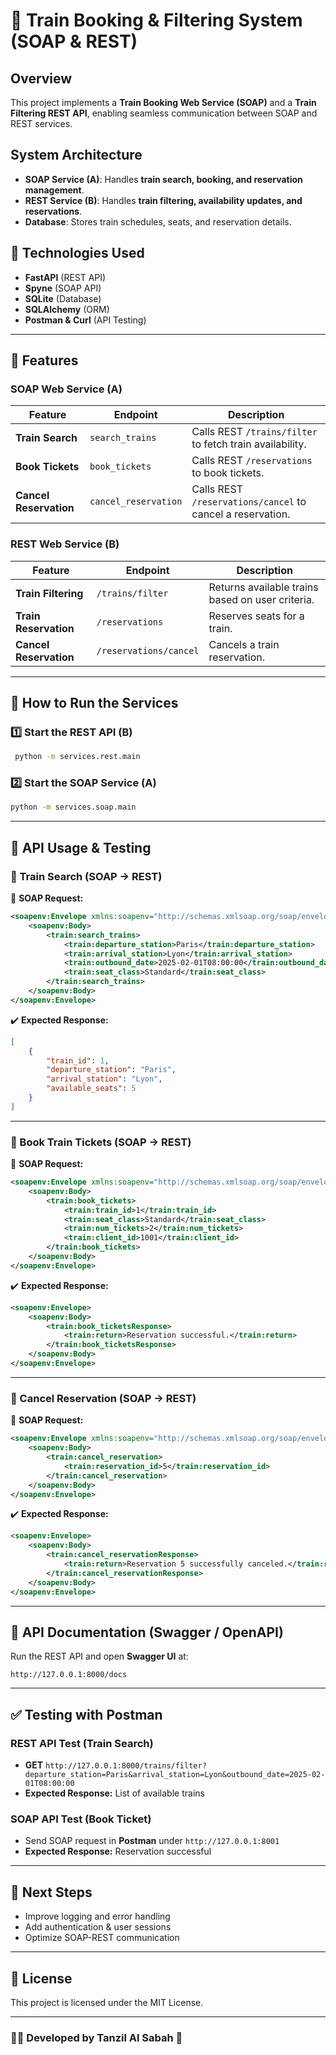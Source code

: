 # 🚆 Train Booking & Filtering System (SOAP & REST)

## **Overview**
This project implements a **Train Booking Web Service (SOAP)** and a **Train Filtering REST API**, enabling seamless communication between SOAP and REST services.

## **System Architecture**
- **SOAP Service (A)**: Handles **train search, booking, and reservation management**.
- **REST Service (B)**: Handles **train filtering, availability updates, and reservations**.
- **Database**: Stores train schedules, seats, and reservation details.

## **🔧 Technologies Used**
- **FastAPI** (REST API)
- **Spyne** (SOAP API)
- **SQLite** (Database)
- **SQLAlchemy** (ORM)
- **Postman & Curl** (API Testing)

---
## **📌 Features**
### **SOAP Web Service (A)**
| Feature          | Endpoint | Description |
|----------------|----------|--------------|
| **Train Search** | `search_trains` | Calls REST `/trains/filter` to fetch train availability. |
| **Book Tickets** | `book_tickets` | Calls REST `/reservations` to book tickets. |
| **Cancel Reservation** | `cancel_reservation` | Calls REST `/reservations/cancel` to cancel a reservation. |

### **REST Web Service (B)**
| Feature          | Endpoint | Description |
|----------------|----------|--------------|
| **Train Filtering** | `/trains/filter` | Returns available trains based on user criteria. |
| **Train Reservation** | `/reservations` | Reserves seats for a train. |
| **Cancel Reservation** | `/reservations/cancel` | Cancels a train reservation. |

---
## **🚀 How to Run the Services**
### **1️⃣ Start the REST API (B)**
```sh
 python -m services.rest.main
```

### **2️⃣ Start the SOAP Service (A)**
```sh
python -m services.soap.main
```

---
## **📝 API Usage & Testing**
### **🔹 Train Search (SOAP -> REST)**
📌 **SOAP Request:**
```xml
<soapenv:Envelope xmlns:soapenv="http://schemas.xmlsoap.org/soap/envelope/" xmlns:train="train.booking.soap">
    <soapenv:Body>
        <train:search_trains>
            <train:departure_station>Paris</train:departure_station>
            <train:arrival_station>Lyon</train:arrival_station>
            <train:outbound_date>2025-02-01T08:00:00</train:outbound_date>
            <train:seat_class>Standard</train:seat_class>
        </train:search_trains>
    </soapenv:Body>
</soapenv:Envelope>
```
✔️ **Expected Response:**
```json
[
    {
        "train_id": 1,
        "departure_station": "Paris",
        "arrival_station": "Lyon",
        "available_seats": 5
    }
]
```

---
### **🔹 Book Train Tickets (SOAP -> REST)**
📌 **SOAP Request:**
```xml
<soapenv:Envelope xmlns:soapenv="http://schemas.xmlsoap.org/soap/envelope/" xmlns:train="train.booking.soap">
    <soapenv:Body>
        <train:book_tickets>
            <train:train_id>1</train:train_id>
            <train:seat_class>Standard</train:seat_class>
            <train:num_tickets>2</train:num_tickets>
            <train:client_id>1001</train:client_id>
        </train:book_tickets>
    </soapenv:Body>
</soapenv:Envelope>
```
✔️ **Expected Response:**
```xml
<soapenv:Envelope>
    <soapenv:Body>
        <train:book_ticketsResponse>
            <train:return>Reservation successful.</train:return>
        </train:book_ticketsResponse>
    </soapenv:Body>
</soapenv:Envelope>
```

---
### **🔹 Cancel Reservation (SOAP -> REST)**
📌 **SOAP Request:**
```xml
<soapenv:Envelope xmlns:soapenv="http://schemas.xmlsoap.org/soap/envelope/" xmlns:train="train.booking.soap">
    <soapenv:Body>
        <train:cancel_reservation>
            <train:reservation_id>5</train:reservation_id>
        </train:cancel_reservation>
    </soapenv:Body>
</soapenv:Envelope>
```
✔️ **Expected Response:**
```xml
<soapenv:Envelope>
    <soapenv:Body>
        <train:cancel_reservationResponse>
            <train:return>Reservation 5 successfully canceled.</train:return>
        </train:cancel_reservationResponse>
    </soapenv:Body>
</soapenv:Envelope>
```

---
## **📜 API Documentation (Swagger / OpenAPI)**
Run the REST API and open **Swagger UI** at:
```
http://127.0.0.1:8000/docs
```

---
## **✅ Testing with Postman**
### **REST API Test (Train Search)**
- **GET** `http://127.0.0.1:8000/trains/filter?departure_station=Paris&arrival_station=Lyon&outbound_date=2025-02-01T08:00:00`
- **Expected Response:** List of available trains

### **SOAP API Test (Book Ticket)**
- Send SOAP request in **Postman** under `http://127.0.0.1:8001`
- **Expected Response:** Reservation successful

---
## **📌 Next Steps**
- Improve logging and error handling
- Add authentication & user sessions
- Optimize SOAP-REST communication

---
## **📜 License**
This project is licensed under the MIT License.

---
### **👨‍💻 Developed by Tanzil Al Sabah** 🚀


